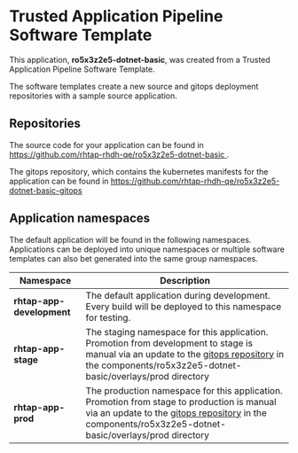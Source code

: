 # Trusted Application Pipeline Software Template

This application, **ro5x3z2e5-dotnet-basic**, was created from a Trusted Application Pipeline Software Template.

The software templates create a new source and gitops deployment repositories with a sample source application. 

## Repositories

The source code for your application can be found in [https://github.com/rhtap-rhdh-qe/ro5x3z2e5-dotnet-basic ](https://github.com/rhtap-rhdh-qe/ro5x3z2e5-dotnet-basic ).
 
The gitops repository, which contains the kubernetes manifests for the application can be found in 
[https://github.com/rhtap-rhdh-qe/ro5x3z2e5-dotnet-basic-gitops ](https://github.com/rhtap-rhdh-qe/ro5x3z2e5-dotnet-basic-gitops ) 

## Application namespaces 

The default application will be found in the following namespaces. Applications can be deployed into unique namespaces or multiple software templates can also bet generated into the same group namespaces.  

|  Namespace   |  Description   |  
| -------- | -------- |   
| **rhtap-app-development** | The default application during development. Every build will be deployed to this namespace for testing. | 
| **rhtap-app-stage** | The staging namespace for this application. Promotion from development to stage is manual via an update to the [gitops repository](https://github.com/rhtap-rhdh-qe/ro5x3z2e5-dotnet-basic-gitops ) in the components/ro5x3z2e5-dotnet-basic/overlays/prod directory |  
| **rhtap-app-prod** | The production namespace for this application. Promotion from stage to production is manual via an update to the [gitops repository](https://github.com/rhtap-rhdh-qe/ro5x3z2e5-dotnet-basic-gitops ) in the components/ro5x3z2e5-dotnet-basic/overlays/prod directory | 